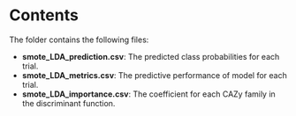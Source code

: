 # Contents
The folder contains the following files:
* **smote_LDA_prediction.csv**: The predicted class probabilities for each trial.
* **smote_LDA_metrics.csv**: The predictive performance of model for each trial.
* **smote_LDA_importance.csv**: The coefficient for each CAZy family in the discriminant function.